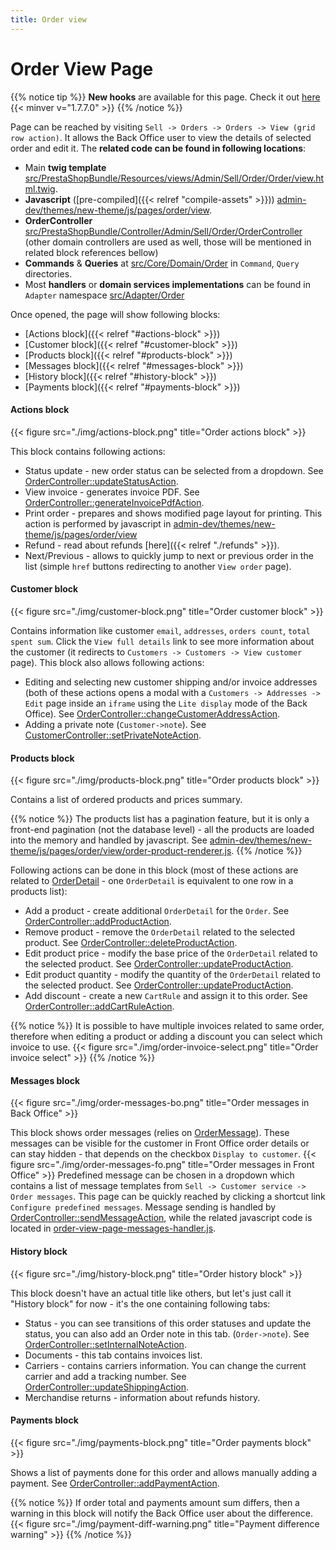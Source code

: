 ```yaml
---
title: Order view
---
```


# Order View Page

{{% notice tip %}}
**New hooks** are available for this page. Check it out [here](/1.7/modules/sample-modules/order-pages-new-hooks) {{< minver v="1.7.7.0" >}}
{{% /notice %}}

Page can be reached by visiting `Sell -> Orders -> Orders -> View (grid row action)`. It allows the Back Office user to view the details of selected order and edit it. The **related code can be found in following locations**:
- Main **twig template** [src/PrestaShopBundle/Resources/views/Admin/Sell/Order/Order/view.html.twig](https://github.com/PrestaShop/PrestaShop/tree/1.7.8.x/src/PrestaShopBundle/Resources/views/Admin/Sell/Order/Order/view.html.twig).
- **Javascript** ([pre-compiled]({{< relref "compile-assets" >}})) [admin-dev/themes/new-theme/js/pages/order/view](https://github.com/PrestaShop/PrestaShop/tree/1.7.8.x/admin-dev/themes/new-theme/js/pages/order/view).
- **OrderController** [src/PrestaShopBundle/Controller/Admin/Sell/Order/OrderController](https://github.com/PrestaShop/PrestaShop/blob/1.7.8.x/src/PrestaShopBundle/Controller/Admin/Sell/Order/OrderController.php) (other domain controllers are used as well, those will be mentioned in related block references bellow) 
- **Commands** & **Queries** at [src/Core/Domain/Order](https://github.com/PrestaShop/PrestaShop/tree/1.7.8.x/src/Core/Domain/Order) in `Command`, `Query` directories.
- Most **handlers** or **domain services implementations** can be found in `Adapter` namespace [src/Adapter/Order](https://github.com/PrestaShop/PrestaShop/tree/1.7.8.x/src/Adapter/Order)

Once opened, the page will show following blocks:

- [Actions block]({{< relref "#actions-block" >}})
- [Customer block]({{< relref "#customer-block" >}})
- [Products block]({{< relref "#products-block" >}})
- [Messages block]({{< relref "#messages-block" >}})
- [History block]({{< relref "#history-block" >}})
- [Payments block]({{< relref "#payments-block" >}})

#### Actions block
{{< figure src="./img/actions-block.png" title="Order actions block" >}}

This block contains following actions:
- Status update - new order status can be selected from a dropdown. See [OrderController::updateStatusAction](https://github.com/PrestaShop/PrestaShop/blob/1.7.8.x/src/PrestaShopBundle/Controller/Admin/Sell/Order/OrderController.php).
- View invoice - generates invoice PDF. See [OrderController::generateInvoicePdfAction](https://github.com/PrestaShop/PrestaShop/blob/1.7.8.x/src/PrestaShopBundle/Controller/Admin/Sell/Order/OrderController.php).
- Print order - prepares and shows modified page layout for printing. This action is performed by javascript in [admin-dev/themes/new-theme/js/pages/order/view](https://github.com/PrestaShop/PrestaShop/tree/1.7.8.x/admin-dev/themes/new-theme/js/pages/order/view)
- Refund - read about refunds [here]({{< relref "./refunds" >}}).
- Next/Previous - allows to quickly jump to next or previous order in the list (simple `href` buttons redirecting to another `View order` page).

#### Customer block
{{< figure src="./img/customer-block.png" title="Order customer block" >}}

Contains information like customer `email`, `addresses`, `orders count`, `total spent sum`. Click the `View full details` link to see more information about the customer (it redirects to `Customers -> Customers -> View customer` page). This block also allows following actions:
- Editing and selecting new customer shipping and/or invoice addresses (both of these actions opens a modal with a `Customers -> Addresses -> Edit` page inside an `iframe` using the `Lite display` mode of the Back Office). See [OrderController::changeCustomerAddressAction](https://github.com/PrestaShop/PrestaShop/blob/1.7.8.x/src/PrestaShopBundle/Controller/Admin/Sell/Order/OrderController.php).
- Adding a private note (`Customer->note`). See [CustomerController::setPrivateNoteAction](https://github.com/PrestaShop/PrestaShop/blob/1.7.8.x/src/PrestaShopBundle/Controller/Admin/Sell/Customer/CustomerController.php).

#### Products block
{{< figure src="./img/products-block.png" title="Order products block" >}}

Contains a list of ordered products and prices summary.

{{% notice %}}
The products list has a pagination feature, but it is only a front-end pagination (not the database level) - all the products are loaded into the memory and handled by javascript. See [admin-dev/themes/new-theme/js/pages/order/view/order-product-renderer.js](https://github.com/PrestaShop/PrestaShop/blob/1.7.8.x/admin-dev/themes/new-theme/js/pages/order/view/order-product-renderer.js).
{{% /notice %}}

Following actions can be done in this block (most of these actions are related to [OrderDetail](https://github.com/PrestaShop/PrestaShop/blob/1.7.8.x/classes/order/OrderDetail.php) - one `OrderDetail` is equivalent to one row in a products list):
- Add a product - create additional `OrderDetail` for the `Order`. See [OrderController::addProductAction](https://github.com/PrestaShop/PrestaShop/blob/1.7.8.x/src/PrestaShopBundle/Controller/Admin/Sell/Order/OrderController.php).
- Remove product - remove the `OrderDetail` related to the selected product. See [OrderController::deleteProductAction](https://github.com/PrestaShop/PrestaShop/blob/1.7.8.x/src/PrestaShopBundle/Controller/Admin/Sell/Order/OrderController.php).
- Edit product price - modify the base price of the `OrderDetail` related to the selected product. See [OrderController::updateProductAction](https://github.com/PrestaShop/PrestaShop/blob/1.7.8.x/src/PrestaShopBundle/Controller/Admin/Sell/Order/OrderController.php).
- Edit product quantity - modify the quantity of the `OrderDetail` related to the selected product. See [OrderController::updateProductAction](https://github.com/PrestaShop/PrestaShop/blob/1.7.8.x/src/PrestaShopBundle/Controller/Admin/Sell/Order/OrderController.php).
- Add discount - create a new `CartRule` and assign it to this order. See [OrderController::addCartRuleAction](https://github.com/PrestaShop/PrestaShop/blob/1.7.8.x/src/PrestaShopBundle/Controller/Admin/Sell/Order/OrderController.php).

{{% notice %}}
It is possible to have multiple invoices related to same order, therefore when editing a product or adding a discount you can select which invoice to use.
{{< figure src="./img/order-invoice-select.png" title="Order invoice select" >}}
{{% /notice %}}

#### Messages block
{{< figure src="./img/order-messages-bo.png" title="Order messages in Back Office" >}}

This block shows order messages (relies on [OrderMessage](https://github.com/PrestaShop/PrestaShop/blob/1.7.8.x/classes/order/OrderMessage.php)). These messages can be visible for the customer in Front Office order details or can stay hidden - that depends on the checkbox `Display to customer`.
{{< figure src="./img/order-messages-fo.png" title="Order messages in Front Office" >}}
Predefined message can be chosen in a dropdown which contains a list of message templates from `Sell -> Customer service -> Order messages`. This page can be quickly reached by clicking a shortcut link `Configure predefined messages`. Message sending is handled by [OrderController::sendMessageAction](https://github.com/PrestaShop/PrestaShop/blob/1.7.8.x/src/PrestaShopBundle/Controller/Admin/Sell/Order/OrderController.php), while the related javascript code is located in [order-view-page-messages-handler.js](https://github.com/PrestaShop/PrestaShop/blob/1.7.8.x/admin-dev/themes/new-theme/js/pages/order/message/order-view-page-messages-handler.js).

#### History block
{{< figure src="./img/history-block.png" title="Order history block" >}}

This block doesn't have an actual title like others, but let's just call it "History block" for now - it's the one containing following tabs:
- Status - you can see transitions of this order statuses and update the status, you can also add an Order note in this tab. (`Order->note`). See [OrderController::setInternalNoteAction](https://github.com/PrestaShop/PrestaShop/blob/1.7.8.x/src/PrestaShopBundle/Controller/Admin/Sell/Order/OrderController.php).
- Documents - this tab contains invoices list.
- Carriers - contains carriers information. You can change the current carrier and add a tracking number. See [OrderController::updateShippingAction](https://github.com/PrestaShop/PrestaShop/blob/1.7.8.x/src/PrestaShopBundle/Controller/Admin/Sell/Order/OrderController.php).
- Merchandise returns - information about refunds history.

#### Payments block
{{< figure src="./img/payments-block.png" title="Order payments block" >}}

Shows a list of payments done for this order and allows manually adding a payment. See [OrderController::addPaymentAction](https://github.com/PrestaShop/PrestaShop/blob/1.7.8.x/src/PrestaShopBundle/Controller/Admin/Sell/Order/OrderController.php).

{{% notice %}}
If order total and payments amount sum differs, then a warning in this block will notify the Back Office user about the difference.
{{< figure src="./img/payment-diff-warning.png" title="Payment difference warning" >}}
{{% /notice %}}
